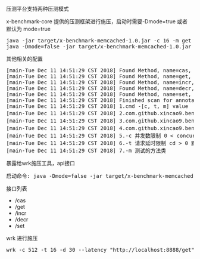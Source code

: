 压测平台支持两种压测模式

x-benchmark-core 提供的压测框架进行施压，启动时需要-Dmode=true 或者 默认为 mode=true

<pre>
java -jar target/x-benchmark-memcached-1.0.jar -c 16 -m get -t -1
java -Dmode=false -jar target/x-benchmark-memcached-1.0.jar -c 16 -m get -t -1
</pre>

其他相关的配置

<pre>
[main-Tue Dec 11 14:51:29 CST 2018] Found Method, name=cas, Method.class=com.github.xincao9.memcached.method.CasMethod
[main-Tue Dec 11 14:51:29 CST 2018] Found Method, name=get, Method.class=com.github.xincao9.memcached.method.GetMethod
[main-Tue Dec 11 14:51:29 CST 2018] Found Method, name=incr, Method.class=com.github.xincao9.memcached.method.IncrMethod
[main-Tue Dec 11 14:51:29 CST 2018] Found Method, name=decr, Method.class=com.github.xincao9.memcached.method.DecrMethod
[main-Tue Dec 11 14:51:29 CST 2018] Found Method, name=set, Method.class=com.github.xincao9.memcached.method.SetMethod
[main-Tue Dec 11 14:51:29 CST 2018] Finished scan for annotation, found {5} methods(s), cost={83} ms
[main-Tue Dec 11 14:51:29 CST 2018] 1.cmd -[c, t, m] value
[main-Tue Dec 11 14:51:29 CST 2018] 2.com.github.xincao9.benchmark.core.interfaces.Source 接口必须实现, 实现为读取数据源
[main-Tue Dec 11 14:51:29 CST 2018] 3.com.github.xincao9.benchmark.core.interfaces.Method 接口必须实现且需要使用@Test 标识, 实现为需要测试的代码块
[main-Tue Dec 11 14:51:29 CST 2018] 4.com.github.xincao9.benchmark.core.interfaces.Result 接口不必须实现, 通过它可以将测试结果输出到自己的系统中
[main-Tue Dec 11 14:51:29 CST 2018] 5.-c 并发数限制 0 < concurrent <= 1024 默认 1
[main-Tue Dec 11 14:51:29 CST 2018] 6.-t 请求延时限制 cd > 0 默认 50ms; 建议阻塞调用设置小点, 计算密集调用设置大点, 小于0 为永不延时
[main-Tue Dec 11 14:51:29 CST 2018] 7.-m 测试的方法类
</pre>

暴露给wrk施压工具，api接口

<pre>
启动命令: java -Dmode=false -jar target/x-benchmark-memcached-1.0.jar
</pre>

接口列表

* /cas
* /get
* /incr
* /decr
* /set

wrk 进行施压

<pre>
wrk -c 512 -t 16 -d 30 --latency "http://localhost:8888/get"
</pre>